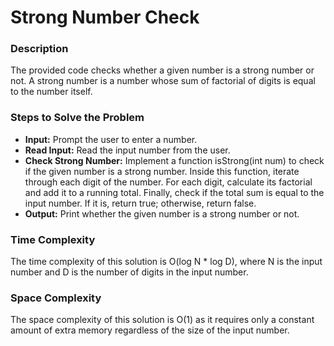 # Strong Number Check

### Description
The provided code checks whether a given number is a strong number or not. A strong number is a number whose sum of factorial of digits is equal to the number itself.

### Steps to Solve the Problem
- **Input:** Prompt the user to enter a number.
- **Read Input:** Read the input number from the user.
- **Check Strong Number:** Implement a function isStrong(int num) to check if the given number is a strong number. Inside this function, iterate through each digit of the number. For each digit, calculate its factorial and add it to a running total. Finally, check if the total sum is equal to the input number. If it is, return true; otherwise, return false.
- **Output:** Print whether the given number is a strong number or not.


### Time Complexity
The time complexity of this solution is O(log N * log D), where N is the input number and D is the number of digits in the input number.

### Space Complexity
The space complexity of this solution is O(1) as it requires only a constant amount of extra memory regardless of the size of the input number.